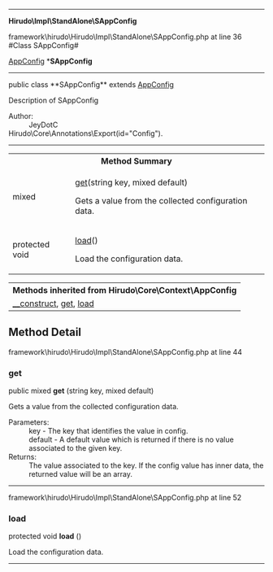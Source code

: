 
- - -

**Hirudo\Impl\StandAlone\SAppConfig**
<div class="location">framework\hirudo\Hirudo\Impl\StandAlone\SAppConfig.php at line 36</div>
#Class SAppConfig#

<a href="https://github.com/JeyDotC/Hirudo-docs/blob/master/hirudo/core/context/appconfig.html">AppConfig</a>
    ***SAppConfig**


- - -

<p class="signature">public  class **SAppConfig**
extends <a href="https://github.com/JeyDotC/Hirudo-docs/blob/master/hirudo/core/context/appconfig.html">AppConfig</a>

</p>

<div class="comment" id="overview_description"><p>Description of SAppConfig</p></div>

<dl>
<dt>Author:</dt>
<dd>JeyDotC</dd>
<dt>Hirudo\Core\Annotations\Export(id="Config").</dt>
</dl>

- - -

<table id="summary_method">
<tr><th colspan="2">Method Summary</th></tr>
<tr>
<td class="type">  mixed</td>
<td class="description"><p class="name"><a href="#get">get</a>(string key, mixed default)</p><p class="description">Gets a value from the collected configuration data.</p></td>
</tr>
<tr>
<td class="type"> protected  void</td>
<td class="description"><p class="name"><a href="#load">load</a>()</p><p class="description">Load the configuration data.</p></td>
</tr>
</table>

<table class="inherit">
<tr><th colspan="2">Methods inherited from Hirudo\Core\Context\AppConfig</th></tr>
<tr><td><a href="https://github.com/JeyDotC/Hirudo-docs/blob/master/hirudo/core/context/appconfig.html#__construct()">__construct</a>, <a href="https://github.com/JeyDotC/Hirudo-docs/blob/master/hirudo/core/context/appconfig.html#get()">get</a>, <a href="https://github.com/JeyDotC/Hirudo-docs/blob/master/hirudo/core/context/appconfig.html#load()">load</a></td></tr></table>

<h2 id="detail_method">Method Detail</h2>
<div class="location">framework\hirudo\Hirudo\Impl\StandAlone\SAppConfig.php at line 44</div>
<h3 id="get()">get</h3>

public  mixed **get** (string key, mixed default)<div class="details">
<p>Gets a value from the collected configuration data.</p><dl>
<dt>Parameters:</dt>
<dd>key - The key that identifies the value in config.</dd>
<dd>default - A default value which is returned if there is no value associated to the given key.</dd>
<dt>Returns:</dt>
<dd>The value associated to the key. If the config value has inner data, the returned value will be an array.</dd>
</dl>
</div>

- - -

<div class="location">framework\hirudo\Hirudo\Impl\StandAlone\SAppConfig.php at line 52</div>
<h3 id="load()">load</h3>

protected  void **load** ()<div class="details">
<p>Load the configuration data.</p></div>

- - -

